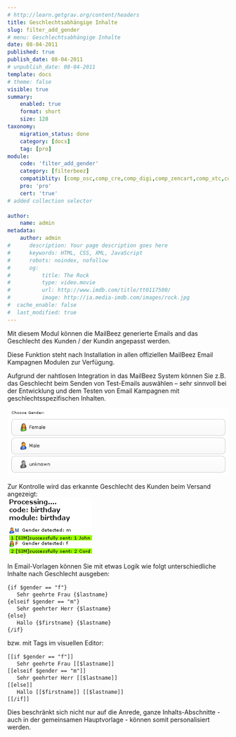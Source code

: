 ```yaml
---
# http://learn.getgrav.org/content/headers
title: Geschlechtsabhängige Inhalte
slug: filter_add_gender
# menu: Geschlechtsabhängige Inhalte
date: 08-04-2011
published: true
publish_date: 08-04-2011
# unpublish_date: 08-04-2011
template: docs
# theme: false
visible: true
summary:
    enabled: true
    format: short
    size: 128
taxonomy:
    migration_status: done
    category: [docs]
    tag: [pro]
module:
    code: 'filter_add_gender'
    category: [filterbeez]
    compatiblity: [comp_osc,comp_cre,comp_digi,comp_zencart,comp_xtc,comp_gambio]
    pro: 'pro'
    cert: 'true'
# added collection selector

author:
    name: admin
metadata:
    author: admin
#      description: Your page description goes here
#      keywords: HTML, CSS, XML, JavaScript
#      robots: noindex, nofollow
#      og:
#          title: The Rock
#          type: video.movie
#          url: http://www.imdb.com/title/tt0117500/
#          image: http://ia.media-imdb.com/images/rock.jpg
#  cache_enable: false
#  last_modified: true
---
```


Mit diesem Modul können die MailBeez generierte Emails and das Geschlecht des Kunden / der Kundin angepasst werden.

Diese Funktion steht nach Installation in allen offiziellen MailBeez Email Kampagnen Modulen zur Verfügung.

Aufgrund der nahtlosen Integration in das MailBeez System können Sie z.B. das Geschlecht beim Senden von Test-Emails auswählen – sehr sinnvoll bei der Entwicklung und dem Testen von Email Kampagnen mit geschlechtsspezifischen Inhalten.

![](Screen_gender_choose.png)

Zur Kontrolle wird das erkannte Geschlecht des Kunden beim Versand angezeigt:  
![](Screen_gender_list.png)



In Email-Vorlagen können Sie mit etwas Logik wie folgt unterschiedliche Inhalte nach Geschlecht ausgeben:

```
{if $gender == "f"}
   Sehr geehrte Frau {$lastname}
{elseif $gender == "m"}
   Sehr geehrter Herr {$lastname}
{else}
   Hallo {$firstname} {$lastname}
{/if}

```

bzw. mit Tags im visuellen Editor:

```
[[if $gender == "f"]]
   Sehr geehrte Frau [[$lastname]]
[[elseif $gender == "m"]]
   Sehr geehrter Herr [[$lastname]]
[[else]]
   Hallo [[$firstname]] [[$lastname]]
[[/if]]

```



Dies beschränkt sich nicht nur auf die Anrede, ganze Inhalts-Abschnitte - auch in der gemeinsamen Hauptvorlage - können somit personalisiert werden.